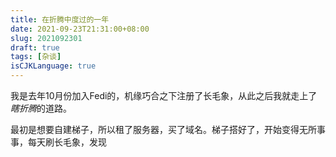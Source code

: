 ```yaml
---
title: 在折腾中度过的一年
date: 2021-09-23T21:31:00+08:00
slug: 2021092301
draft: true
tags: [杂谈]
isCJKLanguage: true
---
```

我是去年10月份加入Fedi的，机缘巧合之下注册了长毛象，从此之后我就走上了*瞎折腾*的道路。

最初是想要自建梯子，所以租了服务器，买了域名。梯子搭好了，开始变得无所事事，每天刷长毛象，发现